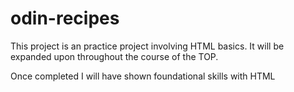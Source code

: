# odin-recipes

This project is an practice project involving HTML basics. It will be expanded upon throughout the course of the TOP. 

Once completed I will have shown foundational skills with HTML
